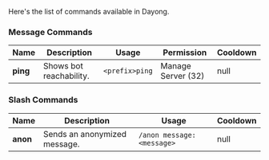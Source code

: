 Here's the list of commands available in Dayong.

### Message Commands

| Name                | Description                      | Usage          |        Permission        | Cooldown  |
| ------------------- | -------------------------------- | -------------- | -----------------------  | --------- |
| **ping**            | Shows bot reachability.          | `<prefix>ping` |    Manage Server (32)    |    null   |

### Slash Commands

| Name                | Description                      | Usage                            | Cooldown  |
| ------------------- | -------------------------------- | -------------------------------- | --------- |
| **anon**            | Sends an anonymized message.     | `/anon message: <message>`       |    null   |
